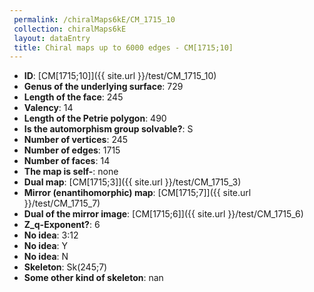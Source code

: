 ```yaml
--- 
 permalink: /chiralMaps6kE/CM_1715_10 
 collection: chiralMaps6kE
 layout: dataEntry
 title: Chiral maps up to 6000 edges - CM[1715;10]
---
```


- **ID**: [CM[1715;10]]({{ site.url }}/test/CM_1715_10)
- **Genus of the underlying surface**: 729
- **Length of the face**: 245
- **Valency**: 14
- **Length of the Petrie polygon**: 490
- **Is the automorphism group solvable?**: S
- **Number of vertices**: 245
- **Number of edges**: 1715
- **Number of faces**: 14
- **The map is self-**: none
- **Dual map**: [CM[1715;3]]({{ site.url }}/test/CM_1715_3)
- **Mirror (enantihomorphic) map**: [CM[1715;7]]({{ site.url }}/test/CM_1715_7)
- **Dual of the mirror image**: [CM[1715;6]]({{ site.url }}/test/CM_1715_6)
- **Z_q-Exponent?**: 6
- **No idea**:  3:12
- **No idea**: Y
- **No idea**: N
- **Skeleton**: Sk(245;7)
- **Some other kind of skeleton**: nan
